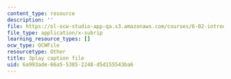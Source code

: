 ```yaml
---
content_type: resource
description: ''
file: https://ol-ocw-studio-app-qa.s3.amazonaws.com/courses/6-02-introduction-to-eecs-ii-digital-communication-systems-fall-2012/6a993ade66a553852248d5d155543ba6_xa38Q2_pnlQ.srt
file_type: application/x-subrip
learning_resource_types: []
ocw_type: OCWFile
resourcetype: Other
title: 3play caption file
uid: 6a993ade-66a5-5385-2248-d5d155543ba6
---
```

